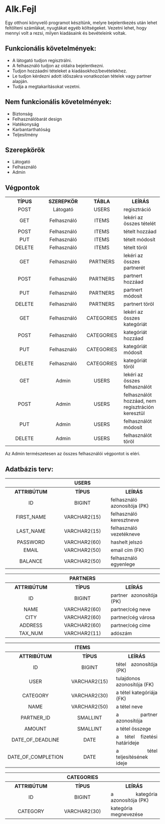 # Alk.Fejl

Egy otthoni könyvelő programot készítünk, melyre bejelentkezés után lehet feltölteni számlákat, nyugtákat egyéb költségeket. Vezetni lehet, hogy mennyi volt a rezsi, milyen kiadásaink és bevételeink voltak.

## Funkcionális követelmények:

+ A látogató tudjon regisztrálni.
+ A felhasználó tudjon az oldalra bejelentkezni.
+ Tudjon hozzáadni tételeket a kiadásokhoz/bevételekhez.
+ Le tudjon kérdezni adott időszakra vonatkozóan tételek vagy partner alapján.
+ Tudja a megtakarításokat vezetni.

## Nem funkcionális követelmények:

+ Biztonság
+ Felhasználóbarát design
+ Hatékonyság
+ Karbantarthatóság
+ Teljesítmény

## Szerepkörök

+ Látogató
+ Felhasználó
+ Admin

## Végpontok

<table align="center" width="100%">
    <tr align="center" width="100%">
        <th width="25%">TÍPUS</th>
        <th width="25%">SZEREPKÖR</th>
        <th width="25%">TÁBLA</th>
        <th width="25%">LEÍRÁS</th>
    </tr>
    <tr align="center" width="100%">
        <td align="center" width="25%">POST</td>
        <td align="center" width="25%">Látogató</td>
        <td align="center" width="25%">USERS</td>
        <td align="left" width="25%">regisztráció</td>
    </tr>
    <tr align="center" width="100%">
        <td align="center" width="25%">GET</td>
        <td align="center" width="25%">Felhasználó</td>
        <td align="center" width="25%">ITEMS</td>
        <td align="left" width="25%">lekéri az összes tételét</td>
    </tr>
    <tr align="center" width="100%">
        <td align="center" width="25%">POST</td>
        <td align="center" width="25%">Felhasználó</td>
        <td align="center" width="25%">ITEMS</td>
        <td align="left" width="25%">tételt hozzáad</td>
    </tr>
    <tr align="center" width="100%">
        <td align="center" width="25%">PUT</td>
        <td align="center" width="25%">Felhasználó</td>
        <td align="center" width="25%">ITEMS</td>
        <td align="left" width="25%">tételt módosít</td>
    </tr>    
    <tr align="center" width="100%">
        <td align="center" width="25%">DELETE</td>
        <td align="center" width="25%">Felhasználó</td>
        <td align="center" width="25%">ITEMS</td>
        <td align="left" width="25%">tételt töröl</td>
    </tr>
    <tr align="center" width="100%">
        <td align="center" width="25%">GET</td>
        <td align="center" width="25%">Felhasználó</td>
        <td align="center" width="25%">PARTNERS</td>
        <td align="left" width="25%">lekéri az összes partnerét</td>
    </tr>
    <tr align="center" width="100%">
        <td align="center" width="25%">POST</td>
        <td align="center" width="25%">Felhasználó</td>
        <td align="center" width="25%">PARTNERS</td>
        <td align="left" width="25%">partnert hozzáad</td>
    </tr>
    <tr align="center" width="100%">
        <td align="center" width="25%">PUT</td>
        <td align="center" width="25%">Felhasználó</td>
        <td align="center" width="25%">PARTNERS</td>
        <td align="left" width="25%">partnert módosít</td>
    </tr>    
    <tr align="center" width="100%">
        <td align="center" width="25%">DELETE</td>
        <td align="center" width="25%">Felhasználó</td>
        <td align="center" width="25%">PARTNERS</td>
        <td align="left" width="25%">partnert töröl</td>
    </tr>
    <tr align="center" width="100%">
        <td align="center" width="25%">GET</td>
        <td align="center" width="25%">Felhasználó</td>
        <td align="center" width="25%">CATEGORIES</td>
        <td align="left" width="25%">lekéri az összes kategóriát</td>
    </tr>
    <tr align="center" width="100%">
        <td align="center" width="25%">POST</td>
        <td align="center" width="25%">Felhasználó</td>
        <td align="center" width="25%">CATEGORIES</td>
        <td align="left" width="25%">kategóriát hozzáad</td>
    </tr>
    <tr align="center" width="100%">
        <td align="center" width="25%">PUT</td>
        <td align="center" width="25%">Felhasználó</td>
        <td align="center" width="25%">CATEGORIES</td>
        <td align="left" width="25%">kategóriát módosít</td>
    </tr>    
    <tr align="center" width="100%">
        <td align="center" width="25%">DELETE</td>
        <td align="center" width="25%">Felhasználó</td>
        <td align="center" width="25%">CATEGORIES</td>
        <td align="left" width="25%">kategóriát töröl</td>
    </tr>
        <tr align="center" width="100%">
        <td align="center" width="25%">GET</td>
        <td align="center" width="25%">Admin</td>
        <td align="center" width="25%">USERS</td>
        <td align="left" width="25%">lekéri az összes felhasználót</td>
    </tr>
    <tr align="center" width="100%">
        <td align="center" width="25%">POST</td>
        <td align="center" width="25%">Admin</td>
        <td align="center" width="25%">USERS</td>
        <td align="left" width="25%">felhasználót hozzáad, nem regisztráción keresztül</td>
    </tr>
    <tr align="center" width="100%">
        <td align="center" width="25%">PUT</td>
        <td align="center" width="25%">Admin</td>
        <td align="center" width="25%">USERS</td>
        <td align="left" width="25%">felhasználót módosít</td>
    </tr>    
    <tr align="center" width="100%">
        <td align="center" width="25%">DELETE</td>
        <td align="center" width="25%">Admin</td>
        <td align="center" width="25%">USERS</td>
        <td align="left" width="25%">felhasználót töröl</td>
    </tr>
</table>

Az Admin természetesen az összes felhasználói végpontot is eléri.

## Adatbázis terv:

<table align="center" width="100%">
    <th colspan="3" width="100%">USERS</th>
    <tr align="center" width="100%">
        <th width="33%">ATTRIBÚTUM</th>
        <th width="33%">TÍPUS</th>
        <th width="33%">LEÍRÁS</th>
    </tr>
    <tr align="center" width="100%">
        <td align="center" width="33%">ID</td>
        <td align="center" width="33%">BIGINT</td>
        <td align="justify" width="33%">felhasználó azonosítója (PK)</td>
    <tr align="center" width="100%">
        <td align="center" width="33%">FIRST_NAME</td>
        <td align="center" width="33%">VARCHAR2(15)</td>
        <td align="justify" width="33%">felhasználó keresztneve</td>
    </tr>
    <tr align="center" width="100%">
        <td align="center" width="33%">LAST_NAME</td>
        <td align="center" width="33%">VARCHAR2(15)</td>
        <td align="justify" width="33%">felhasználó vezetékneve</td>
    </tr>
    <tr align="center" width="100%">
        <td align="center" width="33%">PASSWORD</td>
        <td align="center" width="33%">VARCHAR2(60)</td>
        <td align="justify" width="33%">hashelt jelszó</td>
    </tr>
    <tr align="center" width="100%">
        <td align="center" width="33%">EMAIL</td>
        <td align="center" width="33%">VARCHAR2(50)</td>
        <td align="justify" width="33%">email cím (FK)</td>
    </tr>
    <tr align="center" width="100%">
        <td align="center" width="33%">BALANCE</td>
        <td align="center" width="33%">VARCHAR2(50)</td>
        <td align="justify" width="33%">felhasználó egyenlege</td>
    </tr>
</table>

<table align="center" width="100%">
    <th colspan="3" width="100%">PARTNERS</th>
    <tr align="center" width="100%">
        <th width="33%">ATTRIBÚTUM</th>
        <th width="33%">TÍPUS</th>
        <th width="33%">LEÍRÁS</th>
    </tr>
    <tr align="center" width="100%">
        <td align="center" width="33%">ID</td>
        <td align="center" width="33%">BIGINT</td>
        <td align="justify" width="33%">partner azonosítója (PK)</td>
    <tr align="center" width="100%">
        <td align="center" width="33%">NAME</td>
        <td align="center" width="33%">VARCHAR2(60)</td>
        <td align="justify" width="33%">partner/cég neve</td>
    </tr>
    <tr align="center" width="100%">
        <td align="center" width="33%">CITY</td>
        <td align="center" width="33%">VARCHAR2(60)</td>
        <td align="justify" width="33%">partner/cég városa</td>
    </tr>
    <tr align="center" width="100%">
        <td align="center" width="33%">ADDRESS</td>
        <td align="center" width="33%">VARCHAR2(60)</td>
        <td align="justify" width="33%">partner/cég címe</td>
    </tr>
    <tr align="center" width="100%">
        <td align="center" width="33%">TAX_NUM</td>
        <td align="center" width="33%">VARCHAR2(11)</td>
        <td align="justify" width="33%">adószám</td>
    </tr>
</table>

<table align="center" width="100%">
    <th colspan="3" width="100%">ITEMS</th>
    <tr align="center" width="100%">
        <th width="33%">ATTRIBÚTUM</th>
        <th width="33%">TÍPUS</th>
        <th width="33%">LEÍRÁS</th>
    </tr>
    <tr align="center" width="100%">
        <td align="center" width="33%">ID</td>
        <td align="center" width="33%">BIGINT</td>
        <td align="justify" width="33%">tétel azonosítója (PK)</td>
    </tr>
    <tr align="center" width="100%">
        <td align="center" width="33%">USER</td>
        <td align="center" width="33%">VARCHAR2(15)</td>
        <td align="justify" width="33%">tulajdonos azonosítója (FK)</td>
    </tr>
    <tr align="center" width="100%">
        <td align="center" width="33%">CATEGORY</td>
        <td align="center" width="33%">VARCHAR2(30)</td>
        <td align="justify" width="33%">a tétel kategóriája (FK)</td>
    </tr>
    <tr align="center" width="100%">
        <td align="center" width="33%">NAME</td>
        <td align="center" width="33%">VARCHAR2(50)</td>
        <td align="justify" width="33%">a tétel neve</td>
    </tr>
    <tr align="center" width="100%">
        <td align="center" width="33%">PARTNER_ID</td>
        <td align="center" width="33%">SMALLINT</td>
        <td align="justify" width="33%">a partner azonosítója</td>
    </tr>
    <tr align="center" width="100%">
        <td align="center" width="33%">AMOUNT</td>
        <td align="center" width="33%">SMALLINT</td>
        <td align="justify" width="33%">a tétel összege</td>
    </tr>
    <tr align="center" width="100%">
        <td align="center" width="33%">DATE_OF_DEADLINE</td>
        <td align="center" width="33%">DATE</td>
        <td align="justify" width="33%">a tétel fizetési határideje</td>
    </tr>
    <tr align="center" width="100%">
        <td align="center" width="33%">DATE_OF_COMPLETION</td>
        <td align="center" width="33%">DATE</td>
        <td align="justify" width="33%">a tétel teljesítésének ideje</td>
    </tr>
</table>

<table align="center" width="100%">
    <th colspan="3" width="100%">CATEGORIES</th>
    <tr align="center" width="100%">
        <th width="33%">ATTRIBÚTUM</th>
        <th width="33%">TÍPUS</th>
        <th width="33%">LEÍRÁS</th>
    </tr>
    <tr align="center" width="100%">
        <td align="center" width="33%">ID</td>
        <td align="center" width="33%">BIGINT</td>
        <td align="justify" width="33%">a kategória azonosítója (PK)</td>
    </tr>
    <tr align="center" width="100%">
        <td align="center" width="33%">CATEGORY</td>
        <td align="center" width="33%">VARCHAR2(30)</td>
        <td align="justify" width="33%">kategória megnevezése</td>
    </tr>
</table>
